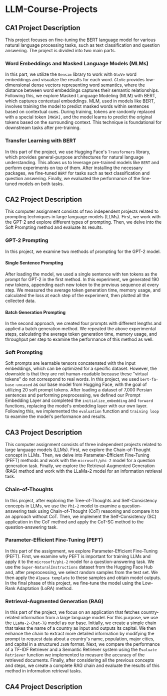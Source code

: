 # LLM-Course-Projects

## CA1 Project Description

This project focuses on fine-tuning the BERT language model for various natural language processing tasks, such as text classification and question answering. The project is divided into two main parts.

### Word Embeddings and Masked Language Models (MLMs)

In this part, we utilize the `Gensim` library to work with `GloVe` word embeddings and visualize the results for each word. `GloVe` provides low-dimensional dense vectors representing word semantics, where the distance between word embeddings captures their semantic relationships. Following this, we explore Masked Language Modeling (MLM) with BERT, which captures contextual embeddings. MLM, used in models like BERT, involves training the model to predict masked words within sentences based on contextual cues. During training, tokens are randomly replaced with a special token `[MASK]`, and the model learns to predict the original tokens based on the surrounding context. This technique is foundational for downstream tasks after pre-training.

### Transfer Learning with BERT

In this part of the project, we use Hugging Face's `Transformers` library, which provides general-purpose architectures for natural language understanding. This allows us to leverage pre-trained models like `BERT` and perform experiments on top of them. After installing the necessary packages, we fine-tuned `BERT` for tasks such as text classification and question answering. Finally, we evaluated the performance of the fine-tuned models on both tasks.

## CA2 Project Description

This computer assignment consists of two independent projects related to prompting techniques in large language models (LLMs). First, we work with the GPT-2 and explore different types of prompting. Then, we delve into the Soft Prompting method and evaluate its results.

### GPT-2 Prompting

In this project, we examine two methods of prompting for the GPT-2 model.

#### Single Sentence Prompting
After loading the model, we used a single sentence with ten tokens as the prompt for GPT-2 in the first method. In this experiment, we generated 190 new tokens, appending each new token to the previous sequence at every step. We measured the average token generation time, memory usage, and calculated the loss at each step of the experiment, then plotted all the collected data.

#### Batch Generation Prompting
In the second approach, we created four prompts with different lengths and applied a batch generation method. We repeated the above experimental steps, calculating the average token generation time, memory usage, and throughput per step to examine the performance of this method as well.

### Soft Prompting

Soft prompts are learnable tensors concatenated with the input embeddings, which can be optimized for a specific dataset. However, the downside is that they are not human-readable because these "virtual tokens" do not correspond to real words. In this project, we used `bert-fa-base-uncased` as our base model from Hugging Face, with the goal of utilizing 20 soft prompt tokens. After loading a dataset of 7,000 Persian sentences and performing preprocessing, we defined our Prompt Embedding Layer and completed the `initialize_embedding` and `forward` functions, replacing the model's embedding layer with our own layer. Following this, we implemented the `evaluation` function and `training loop` to examine the model's performance and results.

## CA3 Project Description

This computer assignment consists of three independent projects related to large language models (LLMs). First, we explore the Chain-of-Thought concept in LLMs. Then, we delve into Parameter-Efficient Fine-Tuning (PEFT) methods and work with the `microsoft/phi-2` model for a question generation task. Finally, we explore the Retrieval-Augmented Generation (RAG) method and work with the LLaMa-2 model for an information retrieval task.

### Chain-of-Thoughts

In this project, after exploring the Tree-of-Thoughts and Self-Consistency concepts in LLMs, we use the `Phi-2` model to examine a question-answering task using Chain-of-Thought (CoT) reasoning and compare it to an approach without CoT. Then, we implement the Self-Consistency (SC) application in the CoT method and apply the CoT-SC method to the question-answering task.

### Parameter-Efficient Fine-Tuning (PEFT)

In this part of the assignment, we explore Parameter-Efficient Fine-Tuning (PEFT). First, we examine why PEFT is important for training LLMs and apply it to the `microsoft/phi-2` model for a question-answering task. We use the `Super-NaturalInstructions` dataset from the Hugging Face Hub and, after preprocessing, we select random samples from the test set. We then apply the `Alpaca template` to these samples and obtain model outputs. In the final phase of this project, we fine-tune the model using the Low-Rank Adaptation (LoRA) method.

### Retrieval-Augmented Generation (RAG)

In this part of the project, we focus on an application that fetches country-related information from a large language model. For this purpose, we use the `LLaMa-2-Chat-7B` model as our base. Initially, we create a simple chain that takes the name of a country as input and outputs its capital. We then enhance the chain to extract more detailed information by modifying the prompt to request data about a country's name, population, major cities, and capital in a structured `JSON` format. Next, we compare the performance of a TF-IDF Retriever and a Semantic Retriever system using the `Evaluate Retriever` function we implemented to measure the accuracy of the retrieved documents. Finally, after considering all the previous concepts and steps, we create a complete RAG chain and evaluate the results of this method in information retrieval tasks.

## CA4 Project Description



